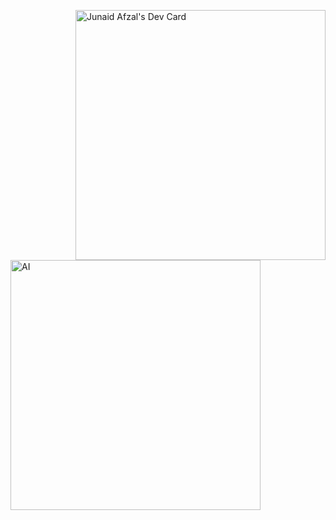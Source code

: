 <a href="https://app.daily.dev/ImJunaidAfzal"><img align="right" src="https://api.daily.dev/devcards/d639079782a949158f0f1784f39bf870.png?r=k95" width="400" alt="Junaid Afzal's Dev Card"/></a> 

<img align="left" src="https://github.com/imJunaidAfzal/imJunaidAfzal/blob/main/Ai_.gif" width="400" alt="AI"/> 
